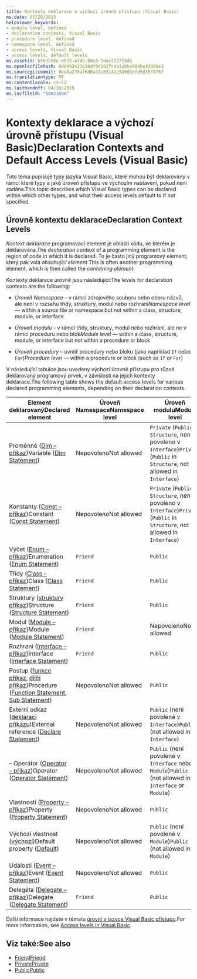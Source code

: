 ```yaml
---
title: Kontexty deklarace a výchozí úrovně přístupu (Visual Basic)
ms.date: 07/20/2015
helpviewer_keywords:
- module level, defined
- declaration contexts, Visual Basic
- procedure level, defined
- namespace level, defined
- access levels, Visual Basic
- access levels, default levels
ms.assetid: bf63b96e-e825-4745-88c8-5dae222728db
ms.openlocfilehash: 0d899342383bdf9d262fc9a1ab5e00bbe43066e3
ms.sourcegitcommit: 0be8a279af6d8a43e03141e349d3efd5d35f8767
ms.translationtype: MT
ms.contentlocale: cs-CZ
ms.lasthandoff: 04/18/2019
ms.locfileid: "58821696"
---
```

# <a name="declaration-contexts-and-default-access-levels-visual-basic"></a><span data-ttu-id="852de-102">Kontexty deklarace a výchozí úrovně přístupu (Visual Basic)</span><span class="sxs-lookup"><span data-stu-id="852de-102">Declaration Contexts and Default Access Levels (Visual Basic)</span></span>
<span data-ttu-id="852de-103">Toto téma popisuje typy jazyka Visual Basic, které mohou být deklarovány v rámci které typy a jaké úroveň přístupu ve výchozím nastavení, pokud není zadána.</span><span class="sxs-lookup"><span data-stu-id="852de-103">This topic describes which Visual Basic types can be declared within which other types, and what their access levels default to if not specified.</span></span>  
  
## <a name="declaration-context-levels"></a><span data-ttu-id="852de-104">Úrovně kontextu deklarace</span><span class="sxs-lookup"><span data-stu-id="852de-104">Declaration Context Levels</span></span>  
 <span data-ttu-id="852de-105">*Kontext deklarace* programovací element je oblasti kódu, ve kterém je deklarována.</span><span class="sxs-lookup"><span data-stu-id="852de-105">The *declaration context* of a programming element is the region of code in which it is declared.</span></span> <span data-ttu-id="852de-106">To je často jiný programový element, který pak volá *obsahující element*.</span><span class="sxs-lookup"><span data-stu-id="852de-106">This is often another programming element, which is then called the *containing element*.</span></span>  
  
 <span data-ttu-id="852de-107">Kontexty deklarace úrovně jsou následující:</span><span class="sxs-lookup"><span data-stu-id="852de-107">The levels for declaration contexts are the following:</span></span>  
  
-   <span data-ttu-id="852de-108">*Úroveň Namespace* – v rámci zdrojového souboru nebo oboru názvů, ale není v rozsahu třídy, struktury, modul nebo rozhraní</span><span class="sxs-lookup"><span data-stu-id="852de-108">*Namespace level* — within a source file or namespace but not within a class, structure, module, or interface</span></span>  
  
-   <span data-ttu-id="852de-109">*Úroveň modulu* – v rámci třídy, struktury, modul nebo rozhraní, ale ne v rámci proceduru nebo blok</span><span class="sxs-lookup"><span data-stu-id="852de-109">*Module level* — within a class, structure, module, or interface but not within a procedure or block</span></span>  
  
-   <span data-ttu-id="852de-110">*Úroveň procedury* – uvnitř procedury nebo bloku (jako například `If` nebo `For`)</span><span class="sxs-lookup"><span data-stu-id="852de-110">*Procedure level* — within a procedure or block (such as `If` or `For`)</span></span>  
  
 <span data-ttu-id="852de-111">V následující tabulce jsou uvedeny výchozí úrovně přístupu pro různé deklarovaný programový prvek, v závislosti na jejich kontexty deklarace.</span><span class="sxs-lookup"><span data-stu-id="852de-111">The following table shows the default access levels for various declared programming elements, depending on their declaration contexts.</span></span>  
  
|<span data-ttu-id="852de-112">Element deklarovaný</span><span class="sxs-lookup"><span data-stu-id="852de-112">Declared element</span></span>|<span data-ttu-id="852de-113">Úroveň Namespace</span><span class="sxs-lookup"><span data-stu-id="852de-113">Namespace level</span></span>|<span data-ttu-id="852de-114">Úroveň modulu</span><span class="sxs-lookup"><span data-stu-id="852de-114">Module level</span></span>|<span data-ttu-id="852de-115">Úroveň procedury</span><span class="sxs-lookup"><span data-stu-id="852de-115">Procedure level</span></span>|  
|----------------------|---------------------|------------------|---------------------|  
|<span data-ttu-id="852de-116">Proměnné ([Dim – příkaz](../../../visual-basic/language-reference/statements/dim-statement.md))</span><span class="sxs-lookup"><span data-stu-id="852de-116">Variable ([Dim Statement](../../../visual-basic/language-reference/statements/dim-statement.md))</span></span>|<span data-ttu-id="852de-117">Nepovoleno</span><span class="sxs-lookup"><span data-stu-id="852de-117">Not allowed</span></span>|<span data-ttu-id="852de-118">`Private` (`Public` v `Structure`, není povoleno v `Interface`)</span><span class="sxs-lookup"><span data-stu-id="852de-118">`Private` (`Public` in `Structure`, not allowed in `Interface`)</span></span>|`Public`|  
|<span data-ttu-id="852de-119">Konstanty ([Const – příkaz](../../../visual-basic/language-reference/statements/const-statement.md))</span><span class="sxs-lookup"><span data-stu-id="852de-119">Constant ([Const Statement](../../../visual-basic/language-reference/statements/const-statement.md))</span></span>|<span data-ttu-id="852de-120">Nepovoleno</span><span class="sxs-lookup"><span data-stu-id="852de-120">Not allowed</span></span>|<span data-ttu-id="852de-121">`Private` (`Public` v `Structure`, není povoleno v `Interface`)</span><span class="sxs-lookup"><span data-stu-id="852de-121">`Private` (`Public` in `Structure`, not allowed in `Interface`)</span></span>|`Public`|  
|<span data-ttu-id="852de-122">Výčet ([Enum – příkaz](../../../visual-basic/language-reference/statements/enum-statement.md))</span><span class="sxs-lookup"><span data-stu-id="852de-122">Enumeration ([Enum Statement](../../../visual-basic/language-reference/statements/enum-statement.md))</span></span>|`Friend`|`Public`|<span data-ttu-id="852de-123">Nepovoleno</span><span class="sxs-lookup"><span data-stu-id="852de-123">Not allowed</span></span>|  
|<span data-ttu-id="852de-124">Třídy ([Class – příkaz](../../../visual-basic/language-reference/statements/class-statement.md))</span><span class="sxs-lookup"><span data-stu-id="852de-124">Class ([Class Statement](../../../visual-basic/language-reference/statements/class-statement.md))</span></span>|`Friend`|`Public`|<span data-ttu-id="852de-125">Nepovoleno</span><span class="sxs-lookup"><span data-stu-id="852de-125">Not allowed</span></span>|  
|<span data-ttu-id="852de-126">Struktury ([struktury příkaz](../../../visual-basic/language-reference/statements/structure-statement.md))</span><span class="sxs-lookup"><span data-stu-id="852de-126">Structure ([Structure Statement](../../../visual-basic/language-reference/statements/structure-statement.md))</span></span>|`Friend`|`Public`|<span data-ttu-id="852de-127">Nepovoleno</span><span class="sxs-lookup"><span data-stu-id="852de-127">Not allowed</span></span>|  
|<span data-ttu-id="852de-128">Modul ([Module – příkaz](../../../visual-basic/language-reference/statements/module-statement.md))</span><span class="sxs-lookup"><span data-stu-id="852de-128">Module ([Module Statement](../../../visual-basic/language-reference/statements/module-statement.md))</span></span>|`Friend`|<span data-ttu-id="852de-129">Nepovoleno</span><span class="sxs-lookup"><span data-stu-id="852de-129">Not allowed</span></span>|<span data-ttu-id="852de-130">Nepovoleno</span><span class="sxs-lookup"><span data-stu-id="852de-130">Not allowed</span></span>|  
|<span data-ttu-id="852de-131">Rozhraní ([Interface – příkaz](../../../visual-basic/language-reference/statements/interface-statement.md))</span><span class="sxs-lookup"><span data-stu-id="852de-131">Interface ([Interface Statement](../../../visual-basic/language-reference/statements/interface-statement.md))</span></span>|`Friend`|`Public`|<span data-ttu-id="852de-132">Nepovoleno</span><span class="sxs-lookup"><span data-stu-id="852de-132">Not allowed</span></span>|  
|<span data-ttu-id="852de-133">Postup ([funkce příkaz](../../../visual-basic/language-reference/statements/function-statement.md), [dílčí příkaz](../../../visual-basic/language-reference/statements/sub-statement.md))</span><span class="sxs-lookup"><span data-stu-id="852de-133">Procedure ([Function Statement](../../../visual-basic/language-reference/statements/function-statement.md), [Sub Statement](../../../visual-basic/language-reference/statements/sub-statement.md))</span></span>|<span data-ttu-id="852de-134">Nepovoleno</span><span class="sxs-lookup"><span data-stu-id="852de-134">Not allowed</span></span>|`Public`|<span data-ttu-id="852de-135">Nepovoleno</span><span class="sxs-lookup"><span data-stu-id="852de-135">Not allowed</span></span>|  
|<span data-ttu-id="852de-136">Externí odkaz ([deklaraci příkazu](../../../visual-basic/language-reference/statements/declare-statement.md))</span><span class="sxs-lookup"><span data-stu-id="852de-136">External reference ([Declare Statement](../../../visual-basic/language-reference/statements/declare-statement.md))</span></span>|<span data-ttu-id="852de-137">Nepovoleno</span><span class="sxs-lookup"><span data-stu-id="852de-137">Not allowed</span></span>|<span data-ttu-id="852de-138">`Public` (není povolené v `Interface`)</span><span class="sxs-lookup"><span data-stu-id="852de-138">`Public` (not allowed in `Interface`)</span></span>|<span data-ttu-id="852de-139">Nepovoleno</span><span class="sxs-lookup"><span data-stu-id="852de-139">Not allowed</span></span>|  
|<span data-ttu-id="852de-140">– Operátor ([Operator – příkaz](../../../visual-basic/language-reference/statements/operator-statement.md))</span><span class="sxs-lookup"><span data-stu-id="852de-140">Operator ([Operator Statement](../../../visual-basic/language-reference/statements/operator-statement.md))</span></span>|<span data-ttu-id="852de-141">Nepovoleno</span><span class="sxs-lookup"><span data-stu-id="852de-141">Not allowed</span></span>|<span data-ttu-id="852de-142">`Public` (není povolené v `Interface` nebo `Module`)</span><span class="sxs-lookup"><span data-stu-id="852de-142">`Public` (not allowed in `Interface` or `Module`)</span></span>|<span data-ttu-id="852de-143">Nepovoleno</span><span class="sxs-lookup"><span data-stu-id="852de-143">Not allowed</span></span>|  
|<span data-ttu-id="852de-144">Vlastnosti ([Property – příkaz](../../../visual-basic/language-reference/statements/property-statement.md))</span><span class="sxs-lookup"><span data-stu-id="852de-144">Property ([Property Statement](../../../visual-basic/language-reference/statements/property-statement.md))</span></span>|<span data-ttu-id="852de-145">Nepovoleno</span><span class="sxs-lookup"><span data-stu-id="852de-145">Not allowed</span></span>|`Public`|<span data-ttu-id="852de-146">Nepovoleno</span><span class="sxs-lookup"><span data-stu-id="852de-146">Not allowed</span></span>|  
|<span data-ttu-id="852de-147">Výchozí vlastnost ([výchozí](../../../visual-basic/language-reference/modifiers/default.md))</span><span class="sxs-lookup"><span data-stu-id="852de-147">Default property ([Default](../../../visual-basic/language-reference/modifiers/default.md))</span></span>|<span data-ttu-id="852de-148">Nepovoleno</span><span class="sxs-lookup"><span data-stu-id="852de-148">Not allowed</span></span>|<span data-ttu-id="852de-149">`Public` (není povolené v `Module`)</span><span class="sxs-lookup"><span data-stu-id="852de-149">`Public` (not allowed in `Module`)</span></span>|<span data-ttu-id="852de-150">Nepovoleno</span><span class="sxs-lookup"><span data-stu-id="852de-150">Not allowed</span></span>|  
|<span data-ttu-id="852de-151">Události ([Event – příkaz](../../../visual-basic/language-reference/statements/event-statement.md))</span><span class="sxs-lookup"><span data-stu-id="852de-151">Event ([Event Statement](../../../visual-basic/language-reference/statements/event-statement.md))</span></span>|<span data-ttu-id="852de-152">Nepovoleno</span><span class="sxs-lookup"><span data-stu-id="852de-152">Not allowed</span></span>|`Public`|<span data-ttu-id="852de-153">Nepovoleno</span><span class="sxs-lookup"><span data-stu-id="852de-153">Not allowed</span></span>|  
|<span data-ttu-id="852de-154">Delegáta ([Delegate – příkaz](../../../visual-basic/language-reference/statements/delegate-statement.md))</span><span class="sxs-lookup"><span data-stu-id="852de-154">Delegate ([Delegate Statement](../../../visual-basic/language-reference/statements/delegate-statement.md))</span></span>|`Friend`|`Public`|<span data-ttu-id="852de-155">Nepovoleno</span><span class="sxs-lookup"><span data-stu-id="852de-155">Not allowed</span></span>|  
  
 <span data-ttu-id="852de-156">Další informace najdete v tématu [úrovní v jazyce Visual Basic přístupu](../../../visual-basic/programming-guide/language-features/declared-elements/access-levels.md).</span><span class="sxs-lookup"><span data-stu-id="852de-156">For more information, see [Access levels in Visual Basic](../../../visual-basic/programming-guide/language-features/declared-elements/access-levels.md).</span></span>  
  
## <a name="see-also"></a><span data-ttu-id="852de-157">Viz také:</span><span class="sxs-lookup"><span data-stu-id="852de-157">See also</span></span>

- [<span data-ttu-id="852de-158">Friend</span><span class="sxs-lookup"><span data-stu-id="852de-158">Friend</span></span>](../../../visual-basic/language-reference/modifiers/friend.md)
- [<span data-ttu-id="852de-159">Private</span><span class="sxs-lookup"><span data-stu-id="852de-159">Private</span></span>](../../../visual-basic/language-reference/modifiers/private.md)
- [<span data-ttu-id="852de-160">Public</span><span class="sxs-lookup"><span data-stu-id="852de-160">Public</span></span>](../../../visual-basic/language-reference/modifiers/public.md)
